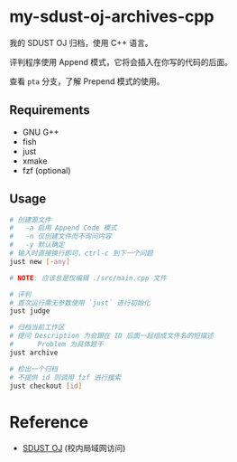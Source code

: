 # my-sdust-oj-archives-cpp

我的 SDUST OJ 归档，使用 C++ 语言。

评判程序使用 Append 模式，它将会插入在你写的代码的后面。

查看 `pta` 分支，了解 Prepend 模式的使用。

## Requirements

- GNU G++
- fish
- just
- xmake
- fzf (optional)

## Usage

```sh
# 创建源文件
#   -a 启用 Append Code 模式
#   -n 仅创建文件而不询问内容
#   -y 默认确定
# 输入时直接换行即可，ctrl-c 到下一个问题
just new [-any]

# NOTE: 应该总是仅编辑 ./src/main.cpp 文件

# 评判
# 首次运行需无参数使用 `just` 进行初始化
just judge

# 归档当前工作区
# 提问 Description 为会跟在 ID 后面一起组成文件名的短描述
#      Problem 为具体题干
just archive

# 检出一个归档
# 不提供 id 则调用 fzf 进行搜索
just checkout [id]
```

# Reference

- [SDUST OJ](http://192.168.119.211/JudgeOnline/) (校内局域网访问)
